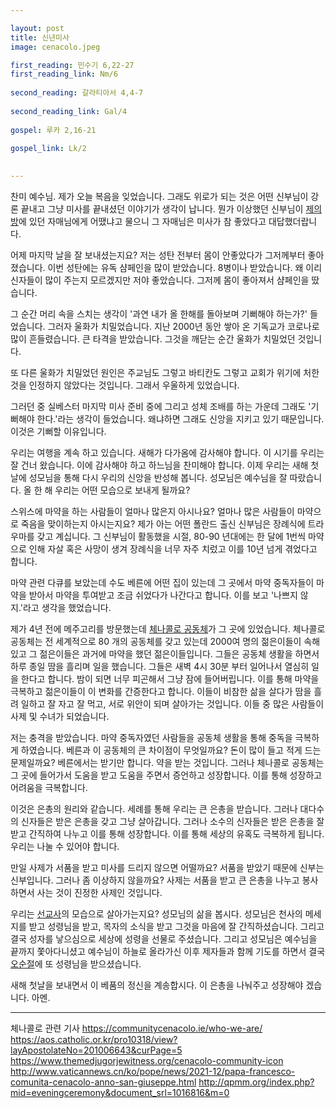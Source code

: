 ```yaml
---

layout: post
title: 신년미사
image: cenacolo.jpeg

first_reading: 민수기 6,22-27
first_reading_link: Nm/6
 
second_reading: 갈라티아서 4,4-7
 
second_reading_link: Gal/4
 
gospel: 루카 2,16-21
 
gospel_link: Lk/2
 

---
```



찬미 예수님. 제가 오늘 복음을 잊었습니다. 그래도 위로가 되는 것은 어떤 신부님이 강론 끝내고 그냥 미사를 끝내셨던 이야기가 생각이 납니다. 뭔가 이상했던 신부님이 <a href="https://maria.catholic.or.kr/dictionary/term/term_view.asp?ctxtIdNum=8261&keyword=%EC%A0%9C%EC%9D%98&gubun=04">제의방</a>에 있던 자매님에게 어땠냐고 물으니 그 자매님은 미사가 참 좋았다고 대답했더랍니다.

어제 마지막 날을 잘 보내셨는지요? 저는 성탄 전부터 몸이 안좋았다가 그저께부터 좋아졌습니다. 이번 성탄에는 유독 샴페인을 많이 받았습니다. 8병이나 받았습니다. 왜 이리 신자들이 많이 주는지 모르겠지만 저야 좋았습니다. 그저께 몸이 좋아져서 샴페인을 땄습니다.

그 순간 머리 속을 스치는 생각이 '과연 내가 올 한해를 돌아보며 기뻐해야 하는가?' 들었습니다. 그러자 울화가 치밀었습니다. 지난 2000년 동안 쌓아 온 기독교가 코로나로 많이 흔들렸습니다. 큰 타격을 받았습니다. 그것을 깨닫는 순간 울화가 치밀었던 것입니다.

또 다른 울화가 치밀었던 원인은 주교님도 그렇고 바티칸도 그렇고 교회가 위기에 처한 것을 인정하지 않았다는 것입니다. 그래서 우울하게 있었습니다.

그러던 중 실베스터 마지막 미사 준비 중에 그리고 성체 조배를 하는 가운데 그래도 '기뻐해야 한다.'라는 생각이 들었습니다. 왜냐하면 그래도 신앙을 지키고 있기 때문입니다. 이것은 기뻐할 이유입니다.

우리는 여행을 계속 하고 있습니다. 새해가 다가옴에 감사해야 합니다. 이 시기를 우리는 잘 건너 왔습니다. 이에 감사해야 하고 하느님을 찬미해야 합니다. 이제 우리는 새해 첫날에 성모님을 통해 다시 우리의 신앙을 반성해 봅니다. 성모님은 예수님을 잘 따랐습니다. 올 한 해 우리는 어떤 모습으로 보내게 될까요?

스위스에 마약을 하는 사람들이 얼마나 많은지 아시나요? 얼마나 많은 사람들이 마약으로 죽음을 맞이하는지 아시는지요? 제가 아는 어떤 폴란드 출신 신부님은 장례식에 트라우마를 갖고 계십니다. 그 신부님이 활동했을 시절, 80-90 년대에는 한 달에 1번씩 마약으로 인해 자살 혹은 사망이 생겨 장례식을 너무 자주 치렀고 이를
10년 넘게 겪었다고 합니다.

마약 관련 다큐를 보았는데 수도 베른에 어떤 집이 있는데 그 곳에서 마약 중독자들이 마약을 받아서 마약을 투여받고 조금 쉬었다가 나간다고 합니다. 이를 보고 '나쁘지 않지.'라고 생각을 했었습니다.

제가 4년 전에 메주고리를 방문했는데 <a href="https://www.comunitacenacolo.it/official/index.php?option=com_content&view=article&id=173">체나콜로 공동체</a>가 그 곳에 있었습니다. 체나콜로 공동체는 전 세계적으로 80 개의 공동체를 갖고 있는데 2000여 명의 젊은이들이 속해있고 그 젊은이들은 과거에 마약을 했던 젊은이들입니다. 그들은 공동체 생활을 하면서 하루 종일 땀을 흘리며 일을 했습니다. 그들은 새벽 4시 30분 부터 일어나서 열심히 일을 한다고 합니다. 밤이 되면 너무 피곤해서 그냥 잠에 들어버립니다. 이를 통해 마약을 극복하고 젊은이들이 이 변화를 간증한다고 합니다. 이들이 비참한 삶을 살다가 땀을 흘려 일하고
잘 자고 잘 먹고, 서로 위안이 되며 살아가는 것입니다. 이들 중 많은 사람들이 사제 및 수녀가 되었습니다.

저는 충격을 받았습니다. 마약 중독자였던 사람들을 공동체 생활을 통해 중독을 극복하게 하였습니다. 베른과 이 공동체의 큰 차이점이 무엇일까요? 돈이 많이 들고 적게 드는 문제일까요? 베른에서는 받기만 합니다. 약을 받는 것입니다. 그러나 체나콜로 공동체는 그 곳에 들어가서 도움을 받고 도움을 주면서 증언하고 성장합니다. 이를 통해 성장하고 어려움을 극복합니다.

이것은 은총의 원리와 같습니다. 세례를 통해 우리는 큰 은총을 받습니다. 그러나 대다수의 신자들은 받은 은총을 갖고 그냥 살아갑니다. 그러나 소수의 신자들은 받은 은총을 잘 받고 간직하여 나누고 이를 통해 성장합니다. 이를 통해 세상의 유혹도 극복하게 됩니다. 우리는 나눌 수 있어야 합니다.

만일 사제가 서품을 받고 미사를 드리지 않으면 어떨까요? 서품을 받았기 때문에 신부는 신부입니다. 그러나 좀 이상하지 않을까요? 사제는 서품을 받고 큰 은총을 나누고 봉사하면서 사는 것이 진정한 사제인 것입니다.

우리는 <a href="https://maria.catholic.or.kr/dictionary/term/term_view.asp?ctxtIdNum=1573&keyword=%EC%84%A0%EA%B5%90%EC%82%AC&gubun=01">선교사</a>의 모습으로 살아가는지요? 성모님의 삶을 봅시다. 성모님은 천사의 메세지를 받고 성령님을 받고, 목자의 소식을 받고 그것을 마음에 잘 간직하셨습니다. 그리고 결국 성자를 낳으심으로 세상에 성령을 선물로 주셨습니다. 그리고 성모님은 예수님을 끝까지 쫓아다니셨고 예수님이 하늘로 올라가신 이후 제자들과 함께 기도를 하면서 결국 <a href="https://maria.catholic.or.kr/dictionary/term/term_view.asp?ctxtIdNum=2555&keyword=%EC%98%A4%EC%88%9C%EC%A0%88&gubun=01">오순절</a>에 또 성령님을 받으셨습니다.

새해 첫날을 보내면서 이 베품의 정신을 계송합시다. 이 은총을 나눠주고 성장해야 겠습니다. 아멘.

<hr>

체나콜로 관련 기사
<https://communitycenacolo.ie/who-we-are/>
<https://aos.catholic.or.kr/pro10318/view?layApostolateNo=201006643&curPage=5>
<https://www.themedjugorjewitness.org/cenacolo-community-icon>
<http://www.vaticannews.cn/ko/pope/news/2021-12/papa-francesco-comunita-cenacolo-anno-san-giuseppe.html>
<http://qpmm.org/index.php?mid=eveningceremony&document_srl=1016816&m=0>
